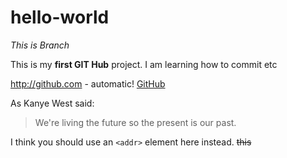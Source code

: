 # hello-world
*This is Branch* 

This is my **first GIT Hub** project. I am learning how to commit etc 

http://github.com - automatic!
[GitHub](http://github.com)


As Kanye West said:

> We're living the future so
> the present is our past.

I think you should use an
`<addr>` element here instead. ~~this~~
